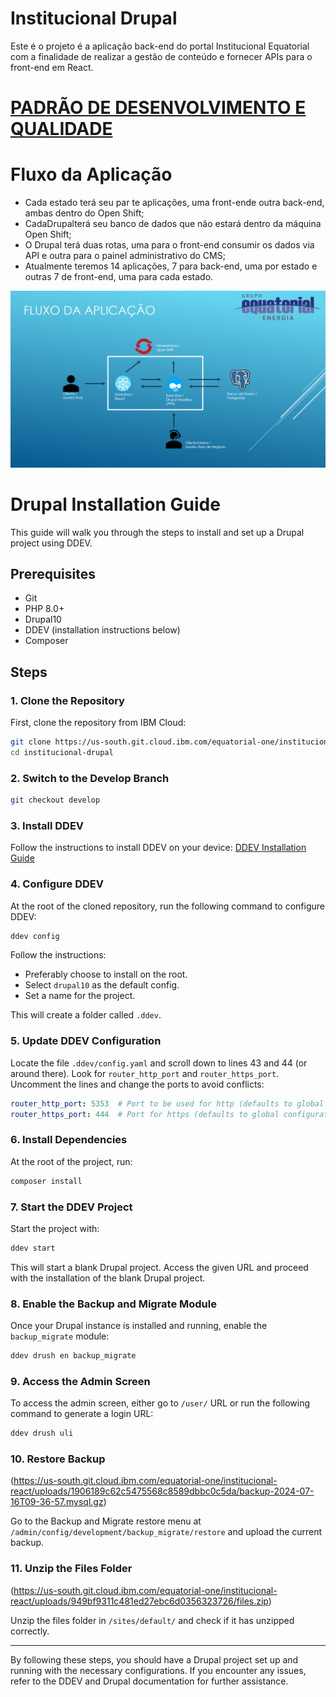 # Institucional Drupal
Este é o projeto é a aplicação back-end do portal Institucional Equatorial com a finalidade de realizar a gestão de conteúdo e fornecer APIs para o front-end em React. 


# [PADRÃO DE DESENVOLVIMENTO E QUALIDADE](/readme/Definitions.md)


# Fluxo da Aplicação
- Cada estado terá seu par te aplicações, uma front-ende outra back-end, ambas dentro do Open Shift;
- CadaDrupalterá seu banco de dados que não estará dentro da máquina Open Shift;
- O Drupal terá duas rotas, uma para o front-end consumir os dados via API e outra para o painel administrativo do CMS;
- Atualmente teremos 14 aplicações, 7 para back-end, uma por estado e outras 7 de front-end, uma para cada estado.

![Fluxo da aplicação](/readme/app_flow.png)

# Drupal Installation Guide

This guide will walk you through the steps to install and set up a Drupal project using DDEV.

## Prerequisites

- Git
- PHP 8.0+
- Drupal10
- DDEV (installation instructions below)
- Composer

## Steps

### 1. Clone the Repository

First, clone the repository from IBM Cloud:

```sh
git clone https://us-south.git.cloud.ibm.com/equatorial-one/institucional-drupal
cd institucional-drupal
```

### 2. Switch to the Develop Branch

```sh
git checkout develop
```

### 3. Install DDEV

Follow the instructions to install DDEV on your device: [DDEV Installation Guide](https://ddev.readthedocs.io/en/stable/users/install/ddev-installation/#__tabbed_1_2)

### 4. Configure DDEV

At the root of the cloned repository, run the following command to configure DDEV:

```sh
ddev config
```

Follow the instructions:

- Preferably choose to install on the root.
- Select `drupal10` as the default config.
- Set a name for the project.

This will create a folder called `.ddev`.

### 5. Update DDEV Configuration

Locate the file `.ddev/config.yaml` and scroll down to lines 43 and 44 (or around there). Look for `router_http_port` and `router_https_port`. Uncomment the lines and change the ports to avoid conflicts:

```yaml
router_http_port: 5353  # Port to be used for http (defaults to global configuration, usually 80)
router_https_port: 444  # Port for https (defaults to global configuration, usually 443)
```

### 6. Install Dependencies

At the root of the project, run:

```sh
composer install
```

### 7. Start the DDEV Project

Start the project with:

```sh
ddev start
```

This will start a blank Drupal project. Access the given URL and proceed with the installation of the blank Drupal project.

### 8. Enable the Backup and Migrate Module

Once your Drupal instance is installed and running, enable the `backup_migrate` module:

```sh
ddev drush en backup_migrate
```

### 9. Access the Admin Screen

To access the admin screen, either go to `/user/` URL or run the following command to generate a login URL:

```sh
ddev drush uli
```

### 10. Restore Backup

(https://us-south.git.cloud.ibm.com/equatorial-one/institucional-react/uploads/1906189c62c5475568c8589dbbc0c5da/backup-2024-07-16T09-36-57.mysql.gz)

Go to the Backup and Migrate restore menu at `/admin/config/development/backup_migrate/restore` and upload the current backup.

### 11. Unzip the Files Folder

(https://us-south.git.cloud.ibm.com/equatorial-one/institucional-react/uploads/949bf9311c481ed27ebc6d0356323726/files.zip)

Unzip the files folder in `/sites/default/` and check if it has unzipped correctly.

---

By following these steps, you should have a Drupal project set up and running with the necessary configurations. If you encounter any issues, refer to the DDEV and Drupal documentation for further assistance.

